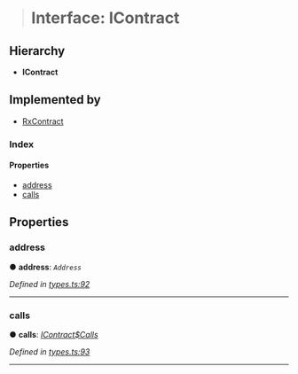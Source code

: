 > # Interface: IContract

## Hierarchy

* **IContract**

## Implemented by

* [RxContract](../classes/_rxcontract_.rxcontract.md)

### Index

#### Properties

* [address](_types_.icontract.md#address)
* [calls](_types_.icontract.md#calls)

## Properties

###  address

● **address**: *`Address`*

*Defined in [types.ts:92](https://github.com/polkadot-js/api/blob/ed19ba9/packages/api-contract/src/types.ts#L92)*

___

###  calls

● **calls**: *[IContract$Calls](_types_.icontract_calls.md)*

*Defined in [types.ts:93](https://github.com/polkadot-js/api/blob/ed19ba9/packages/api-contract/src/types.ts#L93)*

___